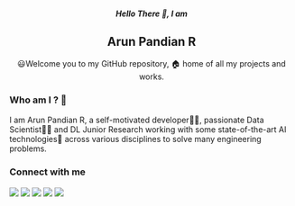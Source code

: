 <h5 align="center"> Hello There 👋, I am</h5>
<h2 align="center"> Arun Pandian R </h2>
<div align="center">
😃Welcome you to my GitHub repository, 🏠 home of all my projects and works.
</div>

### Who am I ? 🤔

I am Arun Pandian R, a self-motivated developer👨‍💻, passionate Data Scientist👨‍🔬 and DL Junior Research working with some state-of-the-art AI technologies🌟 across various disciplines to solve many engineering problems.

### Connect with me

<p align="left">
<a  href="http://twitter.com/arunpandian_rk7"><img align="center"  src="https://img.shields.io/badge/twitter-%231DA1F2.svg?&style=for-the-badge&logo=twitter&logoColor=white"/></a>
<a  href="http://linkedin.com/arunpandian-rk7"><img align="center"  src="https://img.shields.io/badge/linkedin-%230077B5.svg?&style=for-the-badge&logo=linkedin&logoColor=white"/></a>
<a  href="https://www.instagram.com/arun_rk7/"><img align="center"  src="https://img.shields.io/badge/instagram-%23E4405F.svg?&style=for-the-badge&logo=instagram&logoColor=white"/></a>
<a  href="https://medium.com/@arunrk7.leo"><img align="center"  src="https://img.shields.io/badge/medium-%2312100E.svg?&style=for-the-badge&logo=medium&logoColor=white"/></a>
<a  href="mailto:arunpandian.srk@gmail.com"><img align="center"  src="https://img.shields.io/badge/gmail-D14836?&style=for-the-badge&logo=gmail&logoColor=white"/></a>
</p>